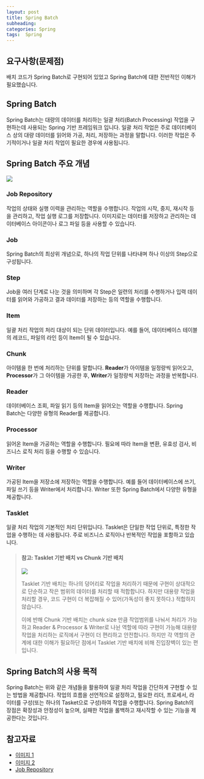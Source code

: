 ```yaml
---
layout: post
title: Spring Batch
subheading:
categories: Spring
tags:  Spring
---
```


## 요구사항(문제점)
배치 코드가 Spring Batch로 구현되어 있었고 Spring Batch에 대한 전반적인 이해가 필요했습니다.

## Spring Batch
Spring Batch는 대량의 데이터를 처리하는 일괄 처리(Batch Processing) 작업을 구현하는데 사용되는 Spring 기반 프레임워크 
입니다. 일괄 처리 작업은 주로 데이터베이스 상의 대량 데이터를 읽어와 가공, 처리, 저장하는 과정을 말합니다. 이러한 작업은 
주기적이거나 일괄 처리 작업이 필요한 경우에 사용됩니다.

## Spring Batch 주요 개념
![](https://miro.medium.com/v2/resize:fit:1400/format:webp/1*fuBypL-YEcW_uZziJ2RRmg.png)

### Job Repository
작업의 상태와 실행 이력을 관리하는 역할을 수행합니다. 작업의 시작, 중지, 재시작 등을 관리하고, 작업 실행 로그를 저장합니다.
이미지로는 데이터를 저장하고 관리하는 데이터베이스 아이콘이나 로그 파일 등을 사용할 수 있습니다.

### Job
Spring Batch의 최상위 개념으로, 하나의 작업 단위를 나타내며 하나 이상의 Step으로 구성됩니다.

### Step
Job을 여러 단계로 나눈 것을 의미하며 각 Step은 일련의 처리를 수행하거나 입력 데이터를 읽어와 가공하고 결과 데이터를 저장하는 
등의 역할을 수행합니다.

### Item
일괄 처리 작업의 처리 대상이 되는 단위 데이터입니다. 예를 들어, 데이터베이스 테이블의 레코드, 파일의 라인 등이 Item이 될 수 
있습니다.

### Chunk
아이템을 한 번에 처리하는 단위를 말합니다. **Reader**가 아이템을 일정량씩 읽어오고, **Processor**가 그 아이템을 가공한 후,
**Writer**가 일정량씩 저장하는 과정을 반복합니다.

### Reader
데이터베이스 조회, 파일 읽기 등의 Item을 읽어오는 역할을 수행합니다. Spring Batch는 다양한 유형의 Reader를 제공합니다.

### Processor
읽어온 Item을 가공하는 역할을 수행합니다. 필요에 따라 Item을 변환, 유효성 검사, 비즈니스 로직 처리 등을 수행할 수 있습니다.

### Writer
가공된 Item을 저장소에 저장하는 역할을 수행합니다. 예를 들어 데이터베이스에 쓰기, 파일 쓰기 등을 Writer에서 처리합니다. 
Writer 또한 Spring Batch에서 다양한 유형을 제공합니다.

### Tasklet
일괄 처리 작업의 기본적인 처리 단위입니다. Tasklet은 단일한 작업 단위로, 특정한 작업을 수행하는 데 사용됩니다. 주로 비즈니스 
로직이나 반복적인 작업을 포함하고 있습니다.

> #### **참고: Tasklet 기반 배치 vs Chunk 기반 배치**
> ![](https://velog.velcdn.com/images%2Fgillog%2Fpost%2Fbf3040b5-5d35-457a-92fc-c7fbec7e0e96%2Fimage.png)
> 
> Tasklet 기반 배치는 하나의 덩어리로 작업을 처리하기 때문에 구현이 상대적으로 단순하고 작은 범위의 데이터를 처리할 때 적합합니다.
하지만 대용량 작업을 처리할 경우, 코드 구현이 더 복잡해질 수 있어(가독성이 좋지 못하다.) 적합하지 않습니다.
> 
> 이에 반해 Chunk 기반 배치는 chunk size 만큼 작업범위를 나눠서 처리가 가능하고 Reader & Processor & Writer로 나뉜 
역할에 따라 구현이 가능해 대용량 작업을 처리하는 로직에서 구현이 더 편리하고 안전합니다. 하지만 각 역할의 관계에 대한 이해가 
필요하단 점에서 Tasklet 기반 배치에 비해 진입장벽이 있는 편입니다.

## Spring Batch의 사용 목적
Spring Batch는 위와 같은 개념들을 활용하여 일괄 처리 작업을 간단하게 구현할 수 있는 방법을 제공합니다. 작업의 흐름을 선언적으로
설정하고, 필요한 리더, 프로세서, 라이터를 구성(또는 하나의 Tasket으로 구성)하여 작업을 수행합니다. Spring Batch의 장점은 
확장성과 안정성이 높으며, 실패한 작업을 롤백하고 재시작할 수 있는 기능을 제공한다는 것입니다.

## 참고자료

- [이미지 1](https://hello-woody.medium.com/2-spring-batch-%EA%B8%B0%EB%B3%B8-%EA%B0%9C%EB%85%90-%EC%B6%94%EA%B0%80-908e848a6ebb)
- [이미지 2](https://velog.io/@gillog/Batch-Application-%EC%83%9D%EC%84%B1%ED%95%98%EA%B8%B0)
- [Job Repository](https://velog.io/@s2moon98/JobRepository%EC%99%80-%EB%A9%94%ED%83%80-%EB%8D%B0%EC%9D%B4%ED%84%B0)
